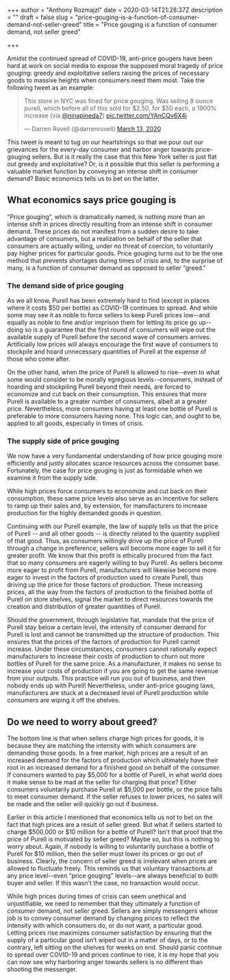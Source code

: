 +++
author = "Anthony Rozmajzl"
date = 2020-03-14T21:28:37Z
description = ""
draft = false
slug = "price-gouging-is-a-function-of-consumer-demand-not-seller-greed"
title = "Price gouging is a function of consumer demand, not seller greed"

+++


Amidst the continued spread of COVID-19, anti-price gougers have been hard at work on social media to expose the supposed moral tragedy of price gouging: greedy and exploitative sellers raising the prices of necessary goods to massive heights when consumers need them most. Take the following tweet as an example:

<blockquote class="twitter-tweet"><p lang="en" dir="ltr">This store in NYC was fined for price gouging. Was selling 8 ounce purell, which before all of this sold for $2.50, for $50 each, a 1900% increase (via <a href="https://twitter.com/ninapineda7?ref_src=twsrc%5Etfw">@ninapineda7</a>) <a href="https://t.co/YAnCQv6X4j">pic.twitter.com/YAnCQv6X4j</a></p>&mdash; Darren Rovell (@darrenrovell) <a href="https://twitter.com/darrenrovell/status/1238488612058128386?ref_src=twsrc%5Etfw">March 13, 2020</a></blockquote> <script async src="https://platform.twitter.com/widgets.js" charset="utf-8"></script>

This tweet is meant to tug on our heartstrings so that we pour out our grievances for the every-day consumer and harbor anger towards price-gouging sellers. But is it really the case that this New York seller is just flat out greedy and exploitative? Or, is it possible that this seller is performing a valuable market function by conveying an intense shift in consumer demand? Basic economics tells us to bet on the latter.

## What economics says price gouging is

“Price gouging”, which is dramatically named, is nothing more than an intense shift in prices directly resulting from an intense shift in consumer demand. These prices do not manifest from a sudden desire to take advantage of consumers, but a realization on behalf of the seller that consumers are actually willing, under no threat of coercion, to voluntarily pay higher prices for particular goods. Price gouging turns out to be the one method that prevents shortages during times of crisis and, to the surprise of many, is a function of consumer demand as opposed to seller “greed."

### The demand side of price gouging

As we all know, Purell has been extremely hard to find (except in places where it costs $50 per bottle) as COVID-19 continues to spread. And while some may see it as noble to force sellers to keep Purell prices low--and equally as noble to fine and/or imprison them for letting its price go up--doing so is a guarantee that the first round of consumers will wipe out the available supply of Purell before the second wave of consumers arrives. Artificially low prices will always encourage the first wave of consumers to stockpile and hoard unnecessary quantities of Purell at the expense of those who come after.

On the other hand, when the price of Purell is allowed to rise--even to what some would consider to be morally egregious levels--consumers, instead of hoarding and stockpiling Purell beyond their needs, are forced to economize and cut back on their consumption. This ensures that more Purell is available to a greater number of consumers, albeit at a greater price. Nevertheless, more consumers having at least one bottle of Purell is preferable to more consumers having none. This logic can, and ought to be, applied to all goods, especially in times of crisis.

### The supply side of price gouging

We now have a very fundamental understanding of how price gouging more efficiently and justly allocates scarce resources across the consumer base. Fortunately, the case for price gouging is just as formidable when we examine it from the supply side. 

While high prices force consumers to economize and cut back on their consumption, these same price levels also serve as an incentive for sellers to ramp up their sales and, by extension, for manufacturers to increase production for the highly demanded goods in question.

Continuing with our Purell example, the law of supply tells us that the price of Purell -- and all other  goods --  is directly related to the quantity supplied of that good. Thus, as consumers willingly drive up the price of Purell through a change in preference, sellers will become more eager to sell it for greater profit. We know that this profit is ethically procured from the fact that so many consumers are eagerly willing to buy Purell. As sellers become more eager to profit from Purell, manufacturers will likewise become more eager to invest in the factors of production used to create Purell, thus driving up the price for those factors of production. These increasing prices, all the way from the factors of production to the finished bottle of Purell on store shelves, signal the market to direct resources towards the creation and distribution of greater quantities of Purell. 

Should the government, through legislative fiat, mandate that the price of Purell stay below a certain level, the intensity of consumer demand for Purell is lost and cannot be transmitted up the structure of production. This ensures that the prices of the factors of production for Purell cannot increase. Under these circumstances, consumers cannot rationally expect manufacturers to increase their costs of production to churn out more bottles of Purell for the same price. As a manufacturer, it makes no sense to increase your costs of production if you are going to get the same revenue from your outputs. This practice will run you out of business, and then nobody ends up with Purell! Nevertheless, under anti-price gouging laws, manufacturers are stuck at a decreased level of Purell production while consumers are wiping it off the shelves.

## Do we need to worry about greed?

The bottom line is that when sellers charge high prices for goods, it is because they are matching the intensity with which consumers are demanding those goods. In a free market, high prices are a result of an increased demand for the factors of production which ultimately have their root in an increased demand for a finished good on behalf of the *consumer.*  If consumers wanted to pay $5,000 for a bottle of Purell, in what world does it make sense to be mad at the seller for charging that price? Either consumers voluntarily purchase Purell at $5,000 per bottle, or the price falls to meet consumer demand. If the seller refuses to lower prices, no sales will be made and the seller will quickly go out if business.

Earlier in this article I mentioned that economics tells us not to bet on the fact that high prices are a result of seller greed. But what if sellers started to charge $500,000 or $10 million for a bottle of Purell? Isn't that proof that the price of Purell is motivated by seller greed? Maybe so, but this is nothing to worry about. Again, if nobody is willing to voluntarily purchase a bottle of Purell for $10 million, then the seller must lower its prices or go out of business. Clearly, the concern of seller greed is irrelevant when prices are allowed to fluctuate freely. This reminds us that voluntary transactions at any price level--even “price gouging” levels--are always beneficial to both buyer and seller. If this wasn't the case, no transaction would occur.

While high prices during times of crisis can seem unethical and unjustifiable, we need to remember that they ultimately a function of *consumer* demand, not seller greed. Sellers are simply messengers whose job is to convey consumer demand by changing prices to reflect the intensity with which consumers do, or do not want, a particular good. Letting prices rise maximizes consumer satisfaction by ensuring that the supply of a particular good isn’t wiped out in a matter of days, or to the contrary, left sitting on the shelves for weeks on end. Should panic continue to spread over COVID-19 and prices continue to rise, it is my hope that you can now see why harboring anger towards sellers is no different than shooting the messenger.

